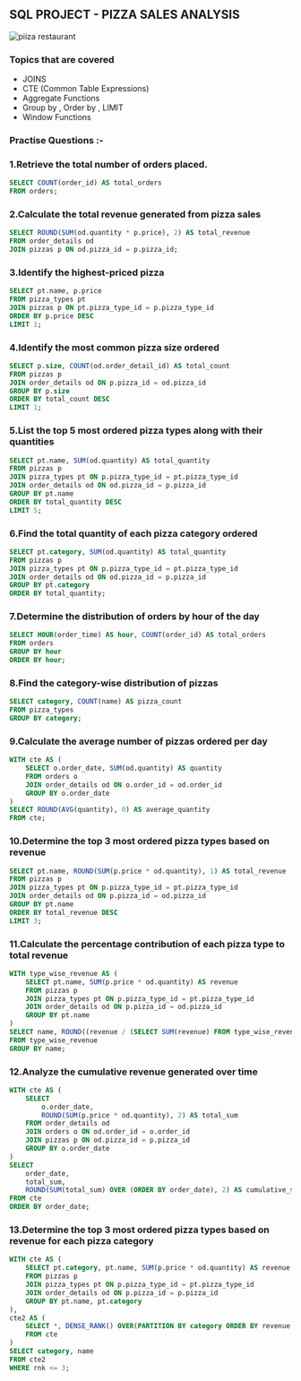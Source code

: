 ## SQL PROJECT - PIZZA SALES ANALYSIS
![piiza restaurant](https://thumbs.dreamstime.com/b/delicious-pizza-table-restaurant-ai-generative-design-background-instagram-facebook-wall-painting-wallpaper-photo-324132045.jpg)

### Topics that are covered
- JOINS
- CTE (Common Table Expressions)
- Aggregate Functions 
- Group by , Order by , LIMIT
- Window Functions

### Practise Questions :-

### 1.Retrieve the total number of orders placed.
```sql
SELECT COUNT(order_id) AS total_orders 
FROM orders;

```

### 2.Calculate the total revenue generated from pizza sales
```sql
SELECT ROUND(SUM(od.quantity * p.price), 2) AS total_revenue
FROM order_details od
JOIN pizzas p ON od.pizza_id = p.pizza_id;

```

### 3.Identify the highest-priced pizza
```sql
SELECT pt.name, p.price
FROM pizza_types pt
JOIN pizzas p ON pt.pizza_type_id = p.pizza_type_id
ORDER BY p.price DESC
LIMIT 1;

```

### 4.Identify the most common pizza size ordered
```sql
SELECT p.size, COUNT(od.order_detail_id) AS total_count
FROM pizzas p 
JOIN order_details od ON p.pizza_id = od.pizza_id
GROUP BY p.size
ORDER BY total_count DESC
LIMIT 1;

```

### 5.List the top 5 most ordered pizza types along with their quantities
```sql
SELECT pt.name, SUM(od.quantity) AS total_quantity
FROM pizzas p 
JOIN pizza_types pt ON p.pizza_type_id = pt.pizza_type_id
JOIN order_details od ON od.pizza_id = p.pizza_id
GROUP BY pt.name
ORDER BY total_quantity DESC
LIMIT 5;

```

### 6.Find the total quantity of each pizza category ordered
```sql
SELECT pt.category, SUM(od.quantity) AS total_quantity
FROM pizzas p 
JOIN pizza_types pt ON p.pizza_type_id = pt.pizza_type_id
JOIN order_details od ON od.pizza_id = p.pizza_id
GROUP BY pt.category
ORDER BY total_quantity;

```

### 7.Determine the distribution of orders by hour of the day
```sql
SELECT HOUR(order_time) AS hour, COUNT(order_id) AS total_orders
FROM orders
GROUP BY hour
ORDER BY hour;

```

### 8.Find the category-wise distribution of pizzas
```sql
SELECT category, COUNT(name) AS pizza_count
FROM pizza_types
GROUP BY category;

```

### 9.Calculate the average number of pizzas ordered per day
```sql
WITH cte AS (
    SELECT o.order_date, SUM(od.quantity) AS quantity
    FROM orders o
    JOIN order_details od ON o.order_id = od.order_id
    GROUP BY o.order_date
)
SELECT ROUND(AVG(quantity), 0) AS average_quantity
FROM cte;

```

### 10.Determine the top 3 most ordered pizza types based on revenue
```sql
SELECT pt.name, ROUND(SUM(p.price * od.quantity), 1) AS total_revenue
FROM pizzas p
JOIN pizza_types pt ON p.pizza_type_id = pt.pizza_type_id
JOIN order_details od ON p.pizza_id = od.pizza_id
GROUP BY pt.name
ORDER BY total_revenue DESC
LIMIT 3;

```

### 11.Calculate the percentage contribution of each pizza type to total revenue
```sql
WITH type_wise_revenue AS (
    SELECT pt.name, SUM(p.price * od.quantity) AS revenue
    FROM pizzas p 
    JOIN pizza_types pt ON p.pizza_type_id = pt.pizza_type_id
    JOIN order_details od ON p.pizza_id = od.pizza_id
    GROUP BY pt.name
)
SELECT name, ROUND((revenue / (SELECT SUM(revenue) FROM type_wise_revenue)) * 100, 2) AS total_percentage
FROM type_wise_revenue
GROUP BY name;

```

### 12.Analyze the cumulative revenue generated over time
```sql
WITH cte AS (
    SELECT 
        o.order_date,
        ROUND(SUM(p.price * od.quantity), 2) AS total_sum
    FROM order_details od
    JOIN orders o ON od.order_id = o.order_id
    JOIN pizzas p ON od.pizza_id = p.pizza_id
    GROUP BY o.order_date
)
SELECT 
    order_date,
    total_sum,
    ROUND(SUM(total_sum) OVER (ORDER BY order_date), 2) AS cumulative_sum
FROM cte
ORDER BY order_date;

```

### 13.Determine the top 3 most ordered pizza types based on revenue for each pizza category
```sql
WITH cte AS (
    SELECT pt.category, pt.name, SUM(p.price * od.quantity) AS revenue
    FROM pizzas p
    JOIN pizza_types pt ON p.pizza_type_id = pt.pizza_type_id
    JOIN order_details od ON p.pizza_id = p.pizza_id
    GROUP BY pt.name, pt.category
),
cte2 AS (
    SELECT *, DENSE_RANK() OVER(PARTITION BY category ORDER BY revenue DESC) AS rnk
    FROM cte
)
SELECT category, name 
FROM cte2
WHERE rnk <= 3;

```
